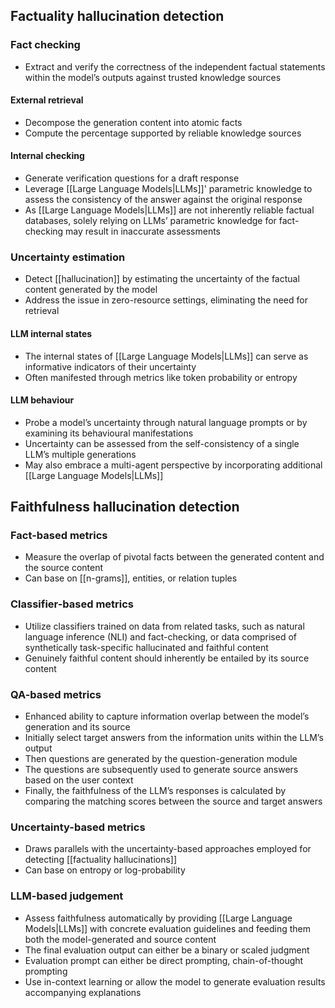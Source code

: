 ## Factuality hallucination detection

### Fact checking

- Extract and verify the correctness of the independent factual statements within the model’s outputs against trusted knowledge sources

#### External retrieval 

- Decompose the generation content into atomic facts
- Compute the percentage supported by reliable knowledge sources

#### Internal checking

- Generate verification questions for a draft response
- Leverage [[Large Language Models|LLMs]]' parametric knowledge to assess the consistency of the answer against the original response
- As [[Large Language Models|LLMs]] are not inherently reliable factual databases, solely relying on LLMs’ parametric knowledge for fact-checking may result in inaccurate assessments

### Uncertainty estimation

- Detect [[hallucination]] by estimating the uncertainty of the factual content generated by the model
- Address the issue in zero-resource settings, eliminating the need for retrieval

#### LLM internal states

- The internal states of [[Large Language Models|LLMs]] can serve as informative indicators of their uncertainty
- Often manifested through metrics like token probability or entropy

#### LLM behaviour

- Probe a model’s uncertainty through natural language prompts or by examining its behavioural manifestations
- Uncertainty can be assessed from the self-consistency of a single LLM’s multiple generations
- May also embrace a multi-agent perspective by incorporating additional [[Large Language Models|LLMs]]

## Faithfulness hallucination detection

### Fact-based metrics

- Measure the overlap of pivotal facts between the generated content and the source content
- Can base on [[n-grams]], entities, or relation tuples

### Classifier-based metrics

- Utilize classifiers trained on data from related tasks, such as natural language inference (NLI) and fact-checking, or data comprised of synthetically task-specific hallucinated and faithful content
- Genuinely faithful content should inherently be entailed by its source content

### QA-based metrics

- Enhanced ability to capture information overlap between the model’s generation and its source
- Initially select target answers from the information units within the LLM’s output 
- Then questions are generated by the question-generation module
- The questions are subsequently used to generate source answers based on the user context
- Finally, the faithfulness of the LLM’s responses is calculated by comparing the matching scores between the source and target answers

### Uncertainty-based metrics

- Draws parallels with the uncertainty-based approaches employed for detecting [[factuality hallucinations]]
- Can base on entropy or log-probability

### LLM-based judgement

- Assess faithfulness automatically by providing [[Large Language Models|LLMs]] with concrete evaluation guidelines and feeding them both the model-generated and source content
- The final evaluation output can either be a binary or scaled judgment
- Evaluation prompt can either be direct prompting, chain-of-thought prompting
- Use in-context learning or allow the model to generate evaluation results accompanying explanations

